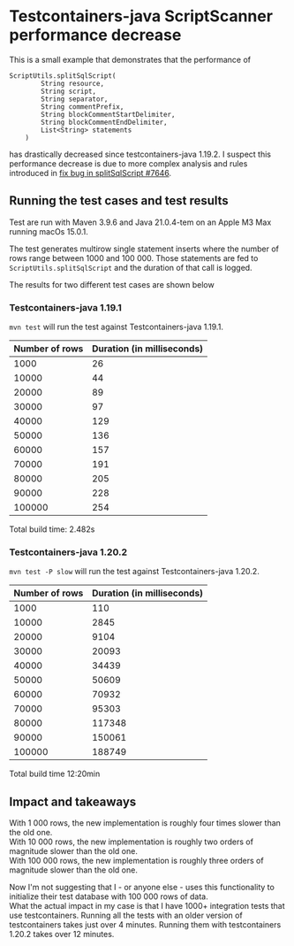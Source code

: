 # Testcontainers-java ScriptScanner performance decrease
This is a small example that demonstrates that the performance of 
```
ScriptUtils.splitSqlScript(
        String resource,
        String script,
        String separator,
        String commentPrefix,
        String blockCommentStartDelimiter,
        String blockCommentEndDelimiter,
        List<String> statements
    )
```

has drastically decreased since testcontainers-java 1.19.2.
I suspect this performance decrease is due to more complex analysis and rules introduced in [fix bug in splitSqlScript #7646](https://github.com/testcontainers/testcontainers-java/pull/7646).

## Running the test cases and test results

Test are run with Maven 3.9.6 and Java 21.0.4-tem on an Apple M3 Max running macOs 15.0.1.

The test generates multirow single statement inserts where the number of rows range between 1000 and 100 000.
Those statements are fed to `ScriptUtils.splitSqlScript` and the duration of that call is logged.

The results for two different test cases are shown below

### Testcontainers-java 1.19.1

`mvn test` will run the test against Testcontainers-java 1.19.1.

| Number of rows | Duration (in milliseconds) |
|----------------|----------------------------|
| 1000           | 26                         |
| 10000          | 44                         |
| 20000          | 89                         |
| 30000          | 97                         |
| 40000          | 129                        |
| 50000          | 136                        |
| 60000          | 157                        |
| 70000          | 191                        |
| 80000          | 205                        |
| 90000          | 228                        |
| 100000         | 254                        |
Total build time: 2.482s

### Testcontainers-java 1.20.2

`mvn test -P slow` will run the test against Testcontainers-java 1.20.2.

| Number of rows | Duration (in milliseconds) |
|----------------|----------------------------|
| 1000           | 110                        |
| 10000          | 2845                       |
| 20000          | 9104                       |
| 30000          | 20093                      |
| 40000          | 34439                      |
| 50000          | 50609                      |
| 60000          | 70932                      |
| 70000          | 95303                      |
| 80000          | 117348                     |
| 90000          | 150061                     |
| 100000         | 188749                     |
Total build time 12:20min

## Impact and takeaways

With 1 000 rows, the new implementation is roughly four times slower than the old one.    
With 10 000 rows, the new implementation is roughly two orders of magnitude slower than the old one.    
With 100 000 rows, the new implementation is roughly three orders of magnitude slower than the old one.    

Now I'm not suggesting that I - or anyone else - uses this functionality to initialize their test database with 100 000 rows of data.    
What the actual impact in my case is that I have 1000+ integration tests that use testcontainers. 
Running all the tests with an older version of testcontainers takes just over 4 minutes. 
Running them with testcontainers 1.20.2 takes over 12 minutes.